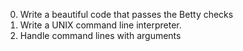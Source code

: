 0. Write a beautiful code that passes the Betty checks
1. Write a UNIX command line interpreter.
2. Handle command lines with arguments
